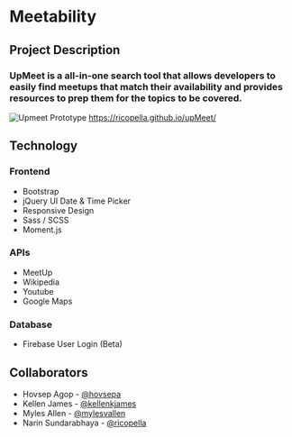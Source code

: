 # Meetability

## Project Description
### UpMeet is a all-in-one search tool that allows developers to easily find meetups that match their availability and provides resources to prep them for the topics to be covered.

![Upmeet Prototype](./images/all-demo.gif "Upmeet Prototype")
https://ricopella.github.io/upMeet/

## Technology

### Frontend
* Bootstrap
* jQuery UI Date & Time Picker
* Responsive Design
* Sass / SCSS
* Moment.js


### APIs
* MeetUp
* Wikipedia
* Youtube
* Google Maps

### Database
* Firebase User Login (Beta)

## Collaborators
* Hovsep Agop - [@hovsepa](https://github.com/hovsepa)
* Kellen James - [@kellenkjames](https://github.com/kellenkjames)
* Myles Allen - [@mylesvallen](https://github.com/mylesvallen)
* Narin Sundarabhaya - [@ricopella](https://github.com/ricopella)
